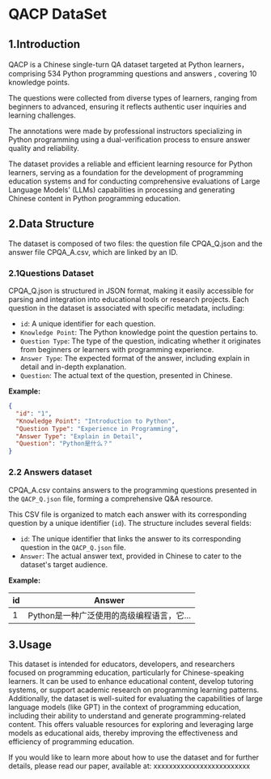 # **QACP DataSet**

## **1.Introduction**

QACP is a  Chinese single-turn QA dataset targeted at Python learners，comprising 534 Python programming questions and answers , covering 10 knowledge points. 

The questions were collected  from diverse types of learners, ranging from beginners to advanced, ensuring it reflects authentic user inquiries and learning challenges.

The annotations were made by professional instructors specializing in Python programming using a dual-verification process to ensure answer quality and reliability.

The dataset provides a reliable and efficient learning resource for Python learners, serving as a foundation for the development of programming education systems and for conducting comprehensive evaluations of Large Language Models' (LLMs) capabilities in processing and generating Chinese content in Python programming education. 

## **2.Data Structure**

The dataset is composed of two files: the question file CPQA_Q.json and the answer file CPQA_A.csv, which are linked by an ID.

### 2.1Questions Dataset

CPQA_Q.json is structured in JSON format, making it easily accessible for parsing and integration into educational tools or research projects. Each question in the dataset is associated with specific metadata, including:

- `id`: A unique identifier for each question.
- `Knowledge Point`: The Python knowledge point the question pertains to.
- `Question Type`: The type of the question, indicating whether it originates from beginners or learners with programming experience.
- `Answer Type`: The expected format of the answer, including explain in detail and in-depth explanation.
- `Question`: The actual text of the question, presented in Chinese.

**Example:**

```json
{
  "id": "1",
  "Knowledge Point": "Introduction to Python",
  "Question Type": "Experience in Programming",
  "Answer Type": "Explain in Detail",
  "Question": "Python是什么？"
}
```

### **2.2 Answers dataset**

CPQA_A.csv  contains answers to the programming questions presented in the `QACP_Q.json` file, forming a comprehensive Q&A resource.

This CSV file is organized to match each answer with its corresponding question by a unique identifier (`id`). The structure includes several fields:

- `id`: The unique identifier that links the answer to its corresponding question in the `QACP_Q.json` file.
- `Answer`: The actual answer text, provided in Chinese to cater to the dataset's target audience.

**Example:**

| id   | Answer                                    |
| ---- | ----------------------------------------- |
| 1    | Python是一种广泛使用的高级编程语言，它... |



## 3.Usage

This dataset is intended for educators, developers, and researchers focused on programming education, particularly for Chinese-speaking learners. It can be used to enhance educational content, develop tutoring systems, or support academic research on programming learning patterns. Additionally, the dataset is well-suited for evaluating the capabilities of large language models (like GPT) in the context of programming education, including their ability to understand and generate programming-related content. This offers valuable resources for exploring and leveraging large models as educational aids, thereby improving the effectiveness and efficiency of programming education.

If you would like to learn more about how to use the dataset and for further details, please read our paper, available at: xxxxxxxxxxxxxxxxxxxxxxxxx



